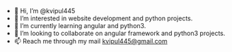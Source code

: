 - 👋 Hi, I’m @kvipul445
- 👀 I’m interested in website development and python projects.
- 🌱 I’m currently learning angular and python3.
- 💞️ I’m looking to collaborate on angular framework and python3 projects.
- 📫 Reach me through my mail kvipul445@gmail.com

<!---
kvipul445/kvipul445 is a ✨ special ✨ repository because its `README.md` (this file) appears on your GitHub profile.
You can click the Preview link to take a look at your changes.
--->
